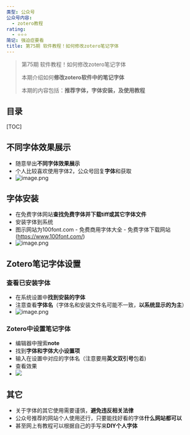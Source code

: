 ```yaml
---
类型: 公众号
公众号内容:
  - zotero教程
rating:
  - ⭐⭐⭐
简记: 强迫症要看
title: 第75期 软件教程！如何修改zotero笔记字体
---
```


>第75期 软件教程！如何修改zotero笔记字体
>
>本期介绍如何**修改zotero软件中的笔记字体**
>
>本期的内容包括：**推荐字体，字体安装，及使用教程**

## 目录

[TOC]

## 不同字体效果展示

- 随意举出**不同字体效果展示**
- 个人比较喜欢使用字体2，公众号回复**字体**和获取
- ![image.png](https://pic-go-42.oss-cn-guangzhou.aliyuncs.com/img/202401231610835.png)

## 字体安装

- 在免费字体网站**查找免费字体并下载tiff或其它字体文件**
- 安装字体到系统
- 图示网站为100font.com - 免费商用字体大全 - 免费字体下载网站(https://www.100font.com/)
- ![image.png](https://pic-go-42.oss-cn-guangzhou.aliyuncs.com/img/202401231618928.png)

## Zotero笔记字体设置

### 查看已安装字体

- 在系统设置中**找到安装的字体**
- 注意查看**字体名**（字体名和安装文件名可能不一致，**以系统显示的为主**）
- ![image.png](https://pic-go-42.oss-cn-guangzhou.aliyuncs.com/img/202401231623679.png)

### Zotero中设置笔记字体

- 编辑器中搜索**note**
- 找到**字体和字体大小设置项**
- 输入在设置中对应的字体名（注意要用**英文双引号**包着)
- 查看效果
- ![](https://pic-go-42.oss-cn-guangzhou.aliyuncs.com/img/202401231632424.png)

## 其它

- 关于字体的其它使用需要谨慎，**避免违反相关法律**
- 公众号推荐的网站个人使用还行，只要能找好看的字体**什么网站都可以**
- 甚至网上有教程可以根据自己的手写来**DIY个人字体**


